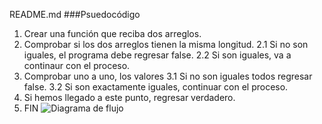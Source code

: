 README.md
###Psuedocódigo
1. Crear una función que reciba dos arreglos.
2. Comprobar si los dos arreglos tienen la misma longitud.
  2.1 Si no son iguales, el programa debe regresar false.
  2.2 Si son iguales, va a continaur con el proceso.
3. Comprobar uno a uno, los valores
  3.1 Si no son iguales todos regresar false.
  3.2 Si son exactamente iguales, continuar con el proceso.
4. Si hemos llegado a este punto, regresar verdadero.
5. FIN
![Diagrama de flujo]()
